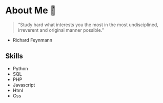 # About Me 👋
> “Study hard what interests you the most in the most undisciplined, irreverent and original manner possible.”

- Richard Feynmann

## Skills
 - Python
 - SQL
 - PHP
 - Javascript
 - Html
 - Css
  
<!--
**TravisDavis-ops/TravisDavis-ops** is a ✨ _special_ ✨ repository because its `README.md` (this file) appears on your GitHub profile.

Here are some ideas to get you started:

- 🔭 I’m currently working on ...
- 🌱 I’m currently learning ...
- 👯 I’m looking to collaborate on ...
- 🤔 I’m looking for help with ...
- 💬 Ask me about ...
- 📫 How to reach me: ...
- 😄 Pronouns: ...
- ⚡ Fun fact: ...
-->
